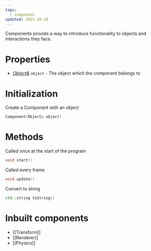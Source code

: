 ```yaml
---
tags:
  - component
updated: 2023-10-18
---
```


Components provide a way to introduce functionality to objects and interactions they face.

# Properties
* *[Object&](Object)* `object` - The object which the component belongs to

# Initialization
Create a Component with an object
```cpp
Component(Object& object)
```

# Methods
Called once at the start of the program
```cpp
void start()
```

Called every frame
```cpp
void update()
```

Convert to string
```cpp
std::string toString()
```

# Inbuilt components
- [[Transform]]
- [[Renderer]]
- [[Physics]]